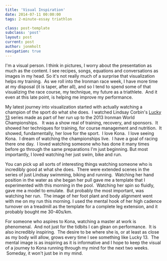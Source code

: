 ```yaml
---
title: 'Visual Inspiration'
date: 2014-07-11 00:00:00 
tags: 2-minute-essay triathlon

class: post-template
subclass: 'post'
layout: post
current: post
author: jonmholt
navigation: true
---
```

I'm a visual person. I think in pictures, I worry about the presentation as much as the content. I see recipes, songs, equations and conversations as images in my head. So it's not really much of a surprise that visualization helps my training. &nbsp;As we roll into the Ironman race week, I have more time at my disposal (it is taper, after all), and so I tend to spend some of that visualizing the race course, my technique, my future as a triathlete. &nbsp;And it even at this late point, is helping me improve my performance.

<a name="more"></a>My latest journey into visualization started with actually watching a champion of the sport do what she does. &nbsp;I watched Lindsay Corbin's [Lucky 13](https://www.youtube.com/watch?v=Z8JCOsHydPk) series made as part of her run up to the 2013 Ironman World Championships. &nbsp; It was a show real of training, recovery, and sponsors. &nbsp;It showed her techniques for training, for course management and nutrition. &nbsp;It showed, fundamentally, her love for the sport. &nbsp;I love Kona. &nbsp;I love seeing Kona. &nbsp;I dream of watching the championships live. &nbsp;I have a goal of racing there one day. &nbsp;I loved watching someone who has done it many times before go through the same preparations I'm just beginning. But most importantly, I loved watching her just swim, bike and run.

You can pick up all sorts of interesting things watching someone who is incredibly good at what she does. &nbsp;There were extended scenes in the series of just Lindsay swimming, biking and running. &nbsp;Watching her hand position in the water as she began her pull gave me a template that I experimented with this morning in the pool. &nbsp;Watching her spin so fluidly, gave me a model to emulate. &nbsp;But probably the most important, was watching her run. &nbsp;The image of her foot plant and body alignment went with me on my run this morning. I used the mental hook of her high cadence turnover on a treadmill as the template for a complete leg extension, and it probably bought me 30-40s/km.

For someone who aspires to Kona, watching a master at work is phenomenal. &nbsp;And not just for the tidbits I can glean on performance. &nbsp;It is also incredibly inspiring. &nbsp;The desire to be where she is, or at least as close as my body will allow, grows every time I see something like Lucky 13\. &nbsp;The mental image is as inspiring as it is informative and I hope to keep the visual of a journey to Kona running through my mind for the next two weeks. &nbsp;Someday, it won't just be in my mind.
